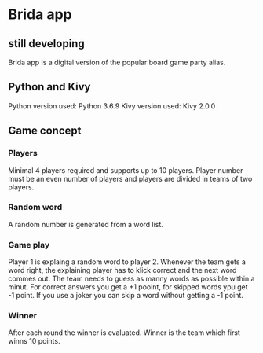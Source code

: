 # Brida app
## still developing
Brida app is a digital version of the popular board game party alias.

## Python and Kivy
Python version used: Python 3.6.9
Kivy version used: Kivy 2.0.0

## Game concept
### Players
Minimal 4 players required and supports up to 10 players. Player number must be an even number of players and players are divided in teams of two players.
### Random word
A random number is generated from a word list.
### Game play
Player 1 is explaing a random word to player 2. Whenever the team gets a word right, the explaining player has to klick correct and the next word commes out. The team needs to guess as manny words as possible within a minut. For correct answers you get a +1 pooint, for skipped words ypu get -1 point. If you use a joker you can skip a word without getting a -1 point.
### Winner
After each round the winner is evaluated. Winner is the team which first winns 10 points.

